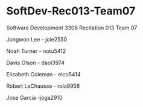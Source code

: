 # SoftDev-Rec013-Team07
Software Development 3308 Recitation 013 Team 07

Jongwon Lee  - jole2550

Noah Turner  - notu5412

Davis Olson  - daol3974

Elizabeth Coleman  - elco5414

Robert LaChausse - rola9958

Jose Garcia -joga2910

